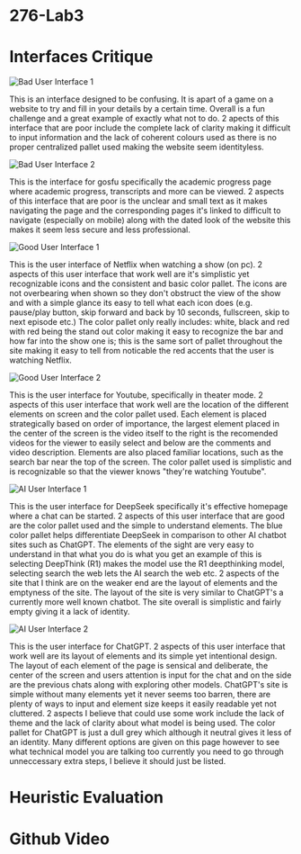 # 276-Lab3

# Interfaces Critique

![Bad User Interface 1](BadUI1.png)

This is an interface designed to be confusing. It is apart of a game on a website to try and fill in your details by a certain time. Overall is a fun challenge and a great example of exactly what not to do. 2 apects of this interface that are poor include the complete lack of clarity making it difficult to input information and the lack of coherent colours used as there is no proper centralized pallet used making the website seem identityless. 

![Bad User Interface 2](BadUI2.png)

This is the interface for gosfu specifically the academic progress page where academic progress, transcripts and more can be viewed. 2 aspects of this interface that are poor is the unclear and small text as it makes navigating the page and the corresponding pages it's linked to difficult to navigate (especially on mobile) along with the dated look of the website this makes it seem less secure and less professional.

![Good User Interface 1](GoodUI1.png)

This is the user interface of Netflix when watching a show (on pc). 2 aspects of this user interface that work well are it's simplistic yet recognizable icons and the consistent and basic color pallet. The icons are not overbearing when shown so they don't obstruct the view of the show and with a simple glance its easy to tell what each icon does (e.g. pause/play button, skip forward and back by 10 seconds, fullscreen, skip to next episode etc.) The color pallet only really includes: white, black and red with red being the stand out color making it easy to recognize the bar and how far into the show one is; this is the same sort of pallet throughout the site making it easy to tell from noticable the red accents that the user is watching Netflix.

![Good User Interface 2](GoodUI2.png)

This is the user interface for Youtube, specifically in theater mode. 2 aspects of this user interface that work well are the location of the different elements on screen and the color pallet used. Each element is placed strategically based on order of importance, the largest element placed in the center of the screen is the video itself to the right is the recomended videos for the viewer to easily select and below are the comments and video description. Elements are also placed familiar locations, such as the search bar near the top of the screen. The color pallet used is simplistic and is recognizable so that the viewer knows "they're watching Youtube".

![AI User Interface 1](AIUI1.png)

This is the user interface for DeepSeek specifically it's effective homepage where a chat can be started. 
2 aspects of this user interface that are good are the color pallet used and the simple to understand elements. The blue color pallet helps differentiate DeepSeek in comparison to other AI chatbot sites such as ChatGPT. The elements of the sight are very easy to understand in that what you do is what you get an example of this is selecting DeepThink (R1) makes the model use the R1 deepthinking model, selecting search the web lets the AI search the web etc. 2 aspects of the site that I think are on the weaker end are the layout of elements and the emptyness of the site. The layout of the site is very similar to ChatGPT's a currently more well known chatbot. The site overall is simplistic and fairly empty giving it a lack of identity.

![AI User Interface 2](AIUI2.png)

This is the user interface for ChatGPT. 2 aspects of this user interface that work well are its layout of elements and its simple yet intentional design. The layout of each element of the page is sensical and deliberate, the center of the screen and users attention is input for the chat and on the side are the previous chats along with exploring other models. ChatGPT's site is simple without many elements yet it never seems too barren, there are plenty of ways to input and element size keeps it easily readable yet not cluttered. 2 aspects I believe that could use some work include the lack of theme and the lack of clarity about what model is being used. The color pallet for ChatGPT is just a dull grey which although it neutral gives it less of an identity. Many different options are given on this page however to see what technical model you are talking too currently you need to go through unneccessary extra steps, I believe it should just be listed.



# Heuristic Evaluation




# Github Video

